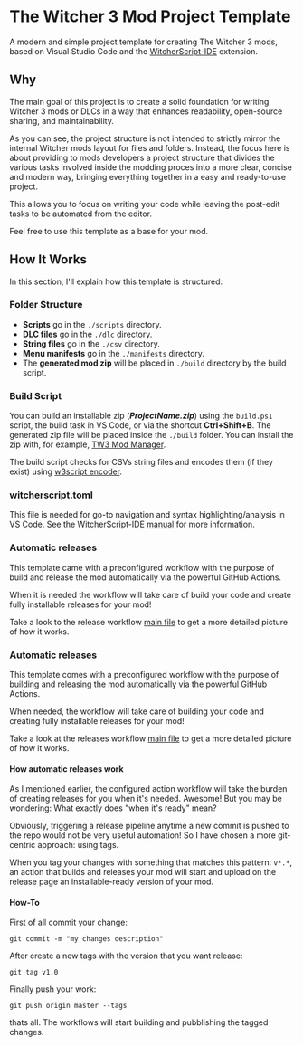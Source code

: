 # The Witcher 3 Mod Project Template

A modern and simple project template for creating The Witcher 3 mods, based on Visual Studio Code and the [WitcherScript-IDE](https://github.com/SpontanCombust/witcherscript-ide) extension.

## Why

The main goal of this project is to create a solid foundation for writing Witcher 3 mods or DLCs in a way that enhances readability, open-source sharing, and maintainability.

As you can see, the project structure is not intended to strictly mirror the internal Witcher mods layout for files and folders. Instead, the focus here is about providing to mods developers a project structure that divides the various tasks involved inside the modding proces into a more clear, concise and modern way, bringing everything together in a easy and ready-to-use project.

This allows you to focus on writing your code while leaving the post-edit tasks to be automated from the editor.

Feel free to use this template as a base for your mod.

## How It Works

In this section, I'll explain how this template is structured:

### Folder Structure

- **Scripts** go in the `./scripts` directory.
- **DLC files** go in the `./dlc` directory.
- **String files** go in the `./csv` directory.
- **Menu manifests** go in the `./manifests` directory.
- The **generated mod zip** will be placed in `./build` directory by the build script.

### Build Script

You can build an installable zip (**_ProjectName.zip_**) using the `build.ps1` script, the build task in VS Code, or via the shortcut **Ctrl+Shift+B**. The generated zip file will be placed inside the `./build` folder. You can install the zip with, for example, [TW3 Mod Manager](https://www.nexusmods.com/witcher3/mods/2678).

The build script checks for CSVs string files and encodes them (if they exist) using [w3script encoder](https://www.nexusmods.com/witcher3/mods/1055/).

### witcherscript.toml

This file is needed for go-to navigation and syntax highlighting/analysis in VS Code. See the WitcherScript-IDE [manual](https://spontancombust.github.io/witcherscript-ide/user-manual/) for more information.

### Automatic releases

This template came with a preconfigured workflow with the purpose of build and release the mod automatically via the powerful GitHub Actions. 

When it is needed the workflow will take care of build your code and create fully installable releases for your mod!

Take a look to the release workflow [main file](.github/workflow/release.yml) to get a more detailed picture of how it works.

### Automatic releases

This template comes with a preconfigured workflow with the purpose of building and releasing the mod automatically via the powerful GitHub Actions.

When needed, the workflow will take care of building your code and creating fully installable releases for your mod!

Take a look at the releases workflow [main file](.github/workflows/release.yml) to get a more detailed picture of how it works.

#### How automatic releases work

As I mentioned earlier, the configured action workflow will take the burden of creating releases for you when it's needed. Awesome! But you may be wondering: What exactly does "when it's ready" mean?

Obviously, triggering a release pipeline anytime a new commit is pushed to the repo would not be very useful automation! So I have chosen a more git-centric approach: using tags.

When you tag your changes with something that matches this pattern: `v*.*`, an action that builds and releases your mod will start and upload on the release page an installable-ready version of your mod.


#### How-To
First of all commit your change:
```shell
git commit -m "my changes description"
```
After create a new tags with the version that you want release:
```shell
git tag v1.0
```
Finally push your work:
```shell
git push origin master --tags
```
thats all. The workflows will start building and pubblishing the tagged changes.
